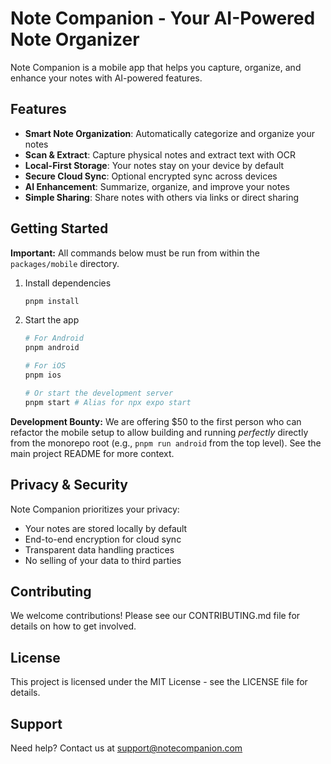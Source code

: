# Note Companion - Your AI-Powered Note Organizer

Note Companion is a mobile app that helps you capture, organize, and enhance your notes with AI-powered features.

## Features

- **Smart Note Organization**: Automatically categorize and organize your notes
- **Scan & Extract**: Capture physical notes and extract text with OCR
- **Local-First Storage**: Your notes stay on your device by default
- **Secure Cloud Sync**: Optional encrypted sync across devices
- **AI Enhancement**: Summarize, organize, and improve your notes
- **Simple Sharing**: Share notes with others via links or direct sharing

## Getting Started

**Important:** All commands below must be run from within the `packages/mobile` directory.

1. Install dependencies

   ```bash
   pnpm install
   ```

2. Start the app

   ```bash
   # For Android
   pnpm android

   # For iOS
   pnpm ios

   # Or start the development server
   pnpm start # Alias for npx expo start
   ```

**Development Bounty:** We are offering $50 to the first person who can refactor the mobile setup to allow building and running *perfectly* directly from the monorepo root (e.g., `pnpm run android` from the top level). See the main project README for more context.

## Privacy & Security

Note Companion prioritizes your privacy:

- Your notes are stored locally by default
- End-to-end encryption for cloud sync
- Transparent data handling practices
- No selling of your data to third parties

## Contributing

We welcome contributions! Please see our CONTRIBUTING.md file for details on how to get involved.

## License

This project is licensed under the MIT License - see the LICENSE file for details.

## Support

Need help? Contact us at support@notecompanion.com